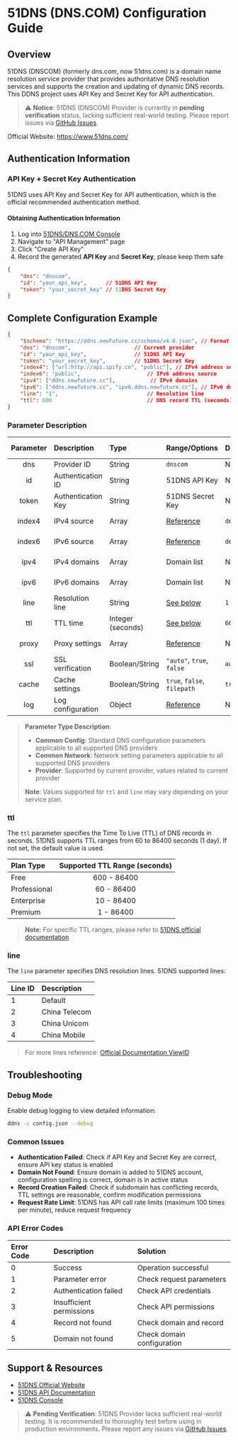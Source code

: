 # 51DNS (DNS.COM) Configuration Guide

## Overview

51DNS (DNSCOM) (formerly dns.com, now 51dns.com) is a domain name resolution service provider that provides authoritative DNS resolution services and supports the creation and updating of dynamic DNS records. This DDNS project uses API Key and Secret Key for API authentication.

> ⚠️ **Notice**: 51DNS (DNSCOM) Provider is currently in **pending verification** status, lacking sufficient real-world testing. Please report issues via [GitHub Issues](https://github.com/NewFuture/DDNS/issues).

Official Website: <https://www.51dns.com/>

## Authentication Information

### API Key + Secret Key Authentication

51DNS uses API Key and Secret Key for API authentication, which is the official recommended authentication method.

#### Obtaining Authentication Information

1. Log into [51DNS/DNS.COM Console](https://www.51dns.com/)
2. Navigate to "API Management" page
3. Click "Create API Key"
4. Record the generated **API Key** and **Secret Key**, please keep them safe

```json
{
    "dns": "dnscom",
    "id": "your_api_key",      // 51DNS API Key
    "token": "your_secret_key" // 51DNS Secret Key
}
```

## Complete Configuration Example

```json
{
    "$schema": "https://ddns.newfuture.cc/schema/v4.0.json", // Format validation
    "dns": "dnscom",                    // Current provider
    "id": "your_api_key",               // 51DNS API Key
    "token": "your_secret_key",         // 51DNS Secret Key
    "index4": ["url:http://api.ipify.cn", "public"], // IPv4 address source
    "index6": "public",                     // IPv6 address source
    "ipv4": ["ddns.newfuture.cc"],           // IPv4 domains
    "ipv6": ["ddns.newfuture.cc", "ipv6.ddns.newfuture.cc"], // IPv6 domains
    "line": "1",                            // Resolution line
    "ttl": 600                              // DNS record TTL (seconds)
}
```

### Parameter Description

| Parameter | Description      | Type           | Range/Options                       | Default   | Parameter Type |
| :-------: | :--------------- | :------------- | :--------------------------------- | :-------- | :------------- |
| dns       | Provider ID      | String         | `dnscom`                           | None      | Provider       |
| id        | Authentication ID| String         | 51DNS API Key                      | None      | Provider       |
| token     | Authentication Key| String        | 51DNS Secret Key                   | None      | Provider       |
| index4    | IPv4 source      | Array          | [Reference](../json.en.md#ipv4-ipv6) | `default` | Common Config  |
| index6    | IPv6 source      | Array          | [Reference](../json.en.md#ipv4-ipv6) | `default` | Common Config  |
| ipv4      | IPv4 domains     | Array          | Domain list                        | None      | Common Config  |
| ipv6      | IPv6 domains     | Array          | Domain list                        | None      | Common Config  |
| line      | Resolution line  | String         | [See below](#line)                 | `1`       | Provider       |
| ttl       | TTL time         | Integer (seconds) | [See below](#ttl)               | `600`     | Provider       |
| proxy     | Proxy settings   | Array          | [Reference](../json.en.md#proxy)   | None      | Common Network |
| ssl       | SSL verification | Boolean/String | `"auto"`, `true`, `false`          | `auto`    | Common Network |
| cache     | Cache settings   | Boolean/String | `true`, `false`, `filepath`        | `true`    | Common Config  |
| log       | Log configuration| Object         | [Reference](../json.en.md#log)     | None      | Common Config  |

> **Parameter Type Description**:  
>
> - **Common Config**: Standard DNS configuration parameters applicable to all supported DNS providers  
> - **Common Network**: Network setting parameters applicable to all supported DNS providers  
> - **Provider**: Supported by current provider, values related to current provider
>
> **Note**: Values supported for `ttl` and `line` may vary depending on your service plan.

### ttl

The `ttl` parameter specifies the Time To Live (TTL) of DNS records in seconds. 51DNS supports TTL ranges from 60 to 86400 seconds (1 day). If not set, the default value is used.

| Plan Type    | Supported TTL Range (seconds) |
| :---------- | :---------------------------: |
| Free        |         600 - 86400           |
| Professional|          60 - 86400           |
| Enterprise  |          10 - 86400           |
| Premium     |           1 - 86400           |

> **Note**: For specific TTL ranges, please refer to [51DNS official documentation](https://www.51dns.com/service.html)

### line

The `line` parameter specifies DNS resolution lines. 51DNS supported lines:

| Line ID         | Description      |
| :-------------- | :--------------- |
| 1               | Default          |
| 2               | China Telecom    |
| 3               | China Unicom     |
| 4               | China Mobile     |

> For more lines reference: [Official Documentation ViewID](https://www.51dns.com/document/api/index.html)

## Troubleshooting

### Debug Mode

Enable debug logging to view detailed information:

```sh
ddns -c config.json --debug
```

### Common Issues

- **Authentication Failed**: Check if API Key and Secret Key are correct, ensure API key status is enabled
- **Domain Not Found**: Ensure domain is added to 51DNS account, configuration spelling is correct, domain is in active status
- **Record Creation Failed**: Check if subdomain has conflicting records, TTL settings are reasonable, confirm modification permissions
- **Request Rate Limit**: 51DNS has API call rate limits (maximum 100 times per minute), reduce request frequency

### API Error Codes

| Error Code | Description      | Solution           |
| :--------- | :--------------- | :----------------- |
| 0          | Success          | Operation successful |
| 1          | Parameter error  | Check request parameters |
| 2          | Authentication failed | Check API credentials |
| 3          | Insufficient permissions | Check API permissions |
| 4          | Record not found | Check domain and record |
| 5          | Domain not found | Check domain configuration |

## Support & Resources

- [51DNS Official Website](https://www.51dns.com/)
- [51DNS API Documentation](https://www.51dns.com/document/api/index.html)
- [51DNS Console](https://www.51dns.com/)

> ⚠️ **Pending Verification**: 51DNS Provider lacks sufficient real-world testing. It is recommended to thoroughly test before using in production environments. Please report any issues via [GitHub Issues](https://github.com/NewFuture/DDNS/issues).
